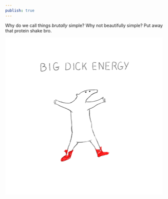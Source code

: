 ```yaml
---
publish: true
---
```

Why do we call things *brutally* simple? Why not beautifully simple? Put away that protein shake bro.

![125](big-dick-energy-drawing.webp)

